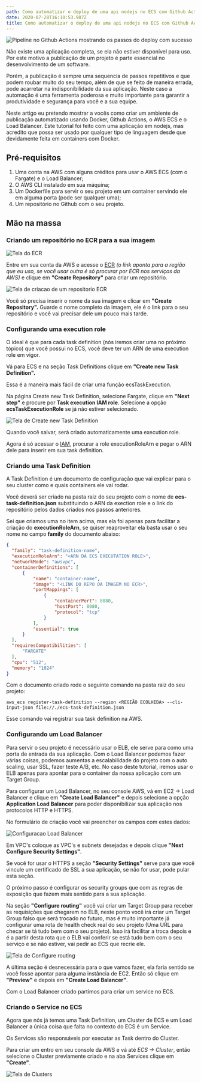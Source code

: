 ```yaml
---
path: Como automatizar o deploy de uma api nodejs no ECS com Github Actions
date: 2020-07-28T16:10:53.987Z
title: Como automatizar o deploy de uma api nodejs no ECS com Github Actions
---
```

![Pipeline no Github Actions mostrando os passos do deploy com sucesso](assets/2.png "Pipeline no Github Actions mostrando os passos do deploy com sucesso")

Não existe uma aplicação completa, se ela não estiver disponível para uso. Por este motivo a publicação de um projeto é parte essencial no desenvolvimento de um software. 

Porém, a publicação é sempre uma sequencia de passos repetitivos e que podem roubar muito do seu tempo, além de que se feito de maneira errada, pode acarretar na indisponibilidade da sua aplicação. Neste caso a automação é uma ferramenta poderosa e muito importante para garantir a produtividade e segurança para você e a sua equipe.

Neste artigo eu pretendo mostrar a vocês como criar um ambiente de publicação automatizado usando Docker, Github Actions, o AWS ECS e o Load Balancer. Este tutorial foi feito com uma aplicação em nodejs, mas acredito que possa ser usado por qualquer tipo de linguagem desde que devidamente feita em containers com Docker.

## Pré-requisitos

1. Uma conta na AWS com alguns créditos para usar o AWS ECS (com o Fargate) e o Load Balancer;
2. O AWS CLI instalado em sua máquina;
3. Um Dockerfile para servir o seu projeto em um container servindo ele em alguma porta (pode ser qualquer uma);
4. Um repositório no Github com o seu projeto.

## Mão na massa

### Criando um repositório no ECR para a sua imagem

![Tela do ECR](assets/3.png "Tela do ECR")

Entre em sua conta da AWS e acesse o [ECR](https://us-east-2.console.aws.amazon.com/ecr/repositories?region=us-east-2#) *(o link aponta para a região que eu uso, se você usar outra é só procurar por ECR nos serviços da AWS)* e clique em **"Create Repository"** para criar um repositório.

![Tela de criacao de um repositorio ECR](assets/1.png "Tela de criacao de um repositorio ECR")

Você só precisa inserir o nome da sua imagem e clicar em **"Create Repository".** Guarde o nome completo da imagem, ele é o link para o seu repositório e você vai precisar dele um pouco mais tarde.

### Configurando uma execution role

O ideal é que para cada task definition (nós iremos criar uma no próximo tópico) que você possui no ECS, você deve ter um ARN de uma execution role em vigor. 

Vá para ECS e na seção Task Definitions clique em **"Create new Task Definition".**

Essa é a maneira mais fácil de criar uma função ecsTaskExecution.

Na página Create new Task Definition, selecione Fargate, clique em **"Next step"** e procure por **Task execution IAM role**. Selecione a opção **ecsTaskExecutionRole** se já não estiver selecionado.

![Tela de Create new Task Definition](assets/4.png "Tela de Create new Task Definition")

Quando você salvar, será criado automaticamente uma execution role. 

Agora é só acessar o [IAM](https://console.aws.amazon.com/iam/home?region=us-east-2#/roles), procurar a role executionRoleArn e pegar o ARN dele para inserir em sua task definition.

### Criando uma Task Definition

A Task Definition é um documento de configuração que vai explicar para o seu cluster como e quais containers ele vai rodar.

Você deverá ser criado na pasta raiz do seu projeto com o nome de **ecs-task-definition.json** substituindo o ARN da exection role e o link do repositório pelos dados criados nos passos anteriores.

Sei que criamos uma no item acima, mas ela foi apenas para facilitar a criação do **executionRoleArn**, se quiser reaproveitar ela basta usar o seu nome no campo **family** do documento abaixo:

```json
{
  "family": "task-definition-name",
  "executionRoleArn": "<ARN DA ECS EXECUTATION ROLE>",
  "networkMode": "awsvpc",
  "containerDefinitions": [
      {
          "name": "container-name",
          "image": "<LINK DO REPO DA IMAGEM NO ECR>",
          "portMappings": [
              {
                  "containerPort": 8080,
                  "hostPort": 8080,
                  "protocol": "tcp"
              }
          ],
          "essential": true
      }
  ],
  "requiresCompatibilities": [
      "FARGATE"
  ],
  "cpu": "512",
  "memory": "1024"
}
```

Com o documento criado rode o seguinte comando na pasta raiz do seu projeto:

`aws_ecs register-task-definition --region <REGIÃO ECOLHIDA> --cli-input-json file://./ecs-task-definition.json`

Esse comando vai registrar sua task definition na AWS.

### Configurando um Load Balancer

Para servir o seu projeto é necessário usar o ELB, ele serve para como uma porta de entrada da sua aplicação. Com o Load Balancer podemos fazer várias coisas, podemos aumentas a escalabilidade do projeto com o auto scaling, usar SSL, fazer teste A/B, etc. No caso deste tutorial, iremos usar o ELB apenas para apontar para o container da nossa aplicação com um Target Group.

Para configurar um Load Balancer, no seu console AWS, vá em EC2 -> Load Balancer e clique em **"Create Load Balancer"** e depois selecione a opção **Application Load Balancer** para poder disponibilizar sua aplicação nos protocolos HTTP e HTTPS.

No formulário de criação você vai preencher os campos com estes dados:

![Configuracao Load Balancer](assets/5.png "Configuracao Load Balancer")

Em VPC's coloque as VPC's e subnets desejadas e depois clique **"Next Configure Security Settings"**.

Se você for usar o HTTPS a seção **"Security Settings"** serve para que você vincule um certificado de SSL a sua aplicação, se não for usar, pode pular esta seção.

O próximo passo é configurar os security groups que com as regras de exposição que fazem mais sentido para a sua aplicação.

Na seção **"Configure routing"** você vai criar um Target Group para receber as requisições que chegarem no ELB, neste ponto você irá criar um Target Group falso que será trocado no futuro, mas é muito importante já configurar uma rota de health check real do seu projeto (Uma URL para checar se tá tudo bem com o seu projeto). Isso irá facilitar a troca depois e é a partir desta rota que o ELB vai conferir se está tudo bem com o seu serviço e se não estiver, vai pedir ao ECS que recrie ele.

![Tela de Configure routing](assets/6.png "Tela de Configure routing")

A última seção é desnecessária para o que vamos fazer, ela faria sentido se você fosse apontar para alguma instância de EC2. Então só clique em **"Preview"** e depois em **"Create Load Balancer"**.

Com o Load Balancer criado partimos para criar um service no ECS.

### Criando o Service no ECS 

Agora que nós já temos uma Task Definition, um Cluster de ECS e um Load Balancer a única coisa que falta no contexto do ECS é um Service.

Os Services são responsáveis por executar as Task dentro do Cluster.

Para criar um entro em seu console da AWS e vá até *ECS -> Cluster*, então selecione o Cluster previamente criado e na aba Services clique em **"Create"**.

![Tela de Clusters](assets/7.png "Tela de Clusters")